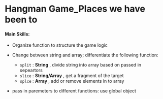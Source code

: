 # Hangman Game_Places we have been to

#### Main Skills:
* Organize function to structure the game logic
* Change between string and array; differentiate the following function:
  *  ```split``` : **String** , divide string into array based on passed in sepeartors
  *  ```slice``` : **String/Array** , get a fragment of the target
  *  ```splce``` : **Array** , add or remove elements in to array
  

* pass in paremeters to different functions: use global object

